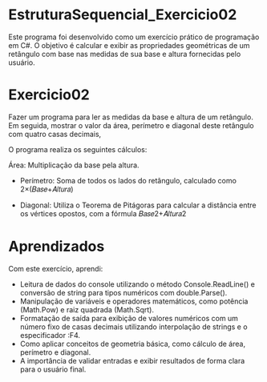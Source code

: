 # EstruturaSequencial_Exercicio02

Este programa foi desenvolvido como um exercício prático de programação em C#. O objetivo é calcular e exibir as propriedades geométricas de um retângulo com base nas medidas de sua base e altura fornecidas pelo usuário.

# Exercicio02
Fazer um programa para ler as medidas da base e altura de um retângulo. Em seguida, mostrar o valor da área, perímetro e diagonal deste retângulo com quatro casas decimais,

O programa realiza os seguintes cálculos:

Área: Multiplicação da base pela altura.

- Perímetro: Soma de todos os lados do retângulo, calculado como 
2×(𝐵𝑎𝑠𝑒+𝐴𝑙𝑡𝑢𝑟𝑎)

- Diagonal: Utiliza o Teorema de Pitágoras para calcular a distância entre os vértices opostos, com a fórmula 
𝐵𝑎𝑠𝑒2+𝐴𝑙𝑡𝑢𝑟𝑎2

# Aprendizados
Com este exercício, aprendi:

- Leitura de dados do console utilizando o método Console.ReadLine() e conversão de string para tipos numéricos com double.Parse().
- Manipulação de variáveis e operadores matemáticos, como potência (Math.Pow) e raiz quadrada (Math.Sqrt).
- Formatação de saída para exibição de valores numéricos com um número fixo de casas decimais utilizando interpolação de strings e o especificador :F4.
- Como aplicar conceitos de geometria básica, como cálculo de área, perímetro e diagonal.
- A importância de validar entradas e exibir resultados de forma clara para o usuário final.

​

